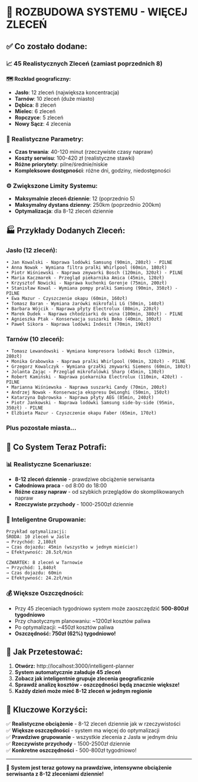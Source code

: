 # 🚀 ROZBUDOWA SYSTEMU - WIĘCEJ ZLECEŃ

## ✅ Co zostało dodane:

### 📈 **45 Realistycznych Zleceń** (zamiast poprzednich 8)

**🗺️ Rozkład geograficzny:**
- **Jasło**: 12 zleceń (największa koncentracja)
- **Tarnów**: 10 zleceń (duże miasto)
- **Dębica**: 8 zleceń 
- **Mielec**: 6 zleceń
- **Ropczyce**: 5 zleceń
- **Nowy Sącz**: 4 zlecenia

### 🎯 **Realistyczne Parametry:**
- **Czas trwania**: 40-120 minut (rzeczywiste czasy napraw)
- **Koszty serwisu**: 100-420 zł (realistyczne stawki)
- **Różne priorytety**: pilne/średnie/niskie
- **Kompleksowe dostępności**: różne dni, godziny, niedostępności

### ⚙️ **Zwiększone Limity Systemu:**
- **Maksymalnie zleceń dziennie**: 12 (poprzednio 5)
- **Maksymalny dystans dzienny**: 250km (poprzednio 200km)
- **Optymalizacja**: dla 8-12 zleceń dziennie

## 🏭 **Przykłady Dodanych Zleceń:**

### Jasło (12 zleceń):
```
• Jan Kowalski - Naprawa lodówki Samsung (90min, 280zł) - PILNE
• Anna Nowak - Wymiana filtra pralki Whirlpool (60min, 180zł)
• Piotr Wiśniewski - Naprawa zmywarki Bosch (120min, 320zł) - PILNE
• Maria Kaczmarek - Przegląd piekarnika Amica (45min, 120zł)
• Krzysztof Nowicki - Naprawa kuchenki Gorenje (75min, 200zł)
• Stanisław Kowal - Wymiana pompy pralki Samsung (90min, 350zł) - PILNE
• Ewa Mazur - Czyszczenie okapu (60min, 160zł)
• Tomasz Baran - Wymiana żarówki mikrofali LG (50min, 140zł)
• Barbara Wójcik - Naprawa płyty Electrolux (80min, 220zł)
• Marek Dudek - Naprawa chłodziarki do wina (100min, 380zł) - PILNE
• Agnieszka Ptak - Konserwacja suszarki Beko (40min, 100zł)
• Paweł Sikora - Naprawa lodówki Indesit (70min, 190zł)
```

### Tarnów (10 zleceń):
```
• Tomasz Lewandowski - Wymiana kompresora lodówki Bosch (120min, 280zł)
• Monika Grabowska - Naprawa pralki Whirlpool (90min, 320zł) - PILNE
• Grzegorz Kowalczyk - Wymiana grzałki zmywarki Siemens (60min, 180zł)
• Jolanta Zając - Przegląd mikrofalówki Sharp (45min, 130zł)
• Robert Kamiński - Naprawa piekarnika Electrolux (110min, 420zł) - PILNE
• Marianna Wiśniewska - Naprawa suszarki Candy (70min, 200zł)
• Andrzej Nowak - Konserwacja ekspresu DeLonghi (50min, 150zł)
• Katarzyna Dąbrowska - Naprawa płyty AEG (85min, 240zł)
• Piotr Jankowski - Naprawa lodówki Samsung side-by-side (95min, 350zł) - PILNE
• Elżbieta Mazur - Czyszczenie okapu Faber (65min, 170zł)
```

### Plus pozostałe miasta...

## 🧠 **Co System Teraz Potrafi:**

### 📊 **Realistyczne Scenariusze:**
- **8-12 zleceń dziennie** - prawdziwe obciążenie serwisanta
- **Całodniowa praca** - od 8:00 do 18:00
- **Różne czasy napraw** - od szybkich przeglądów do skomplikowanych napraw
- **Rzeczywiste przychody** - 1000-2500zł dziennie

### 🎯 **Inteligentne Grupowanie:**
```
Przykład optymalizacji:
ŚRODA: 10 zleceń w Jaśle 
→ Przychód: 2,180zł
→ Czas dojazdu: 45min (wszystko w jednym mieście!)
→ Efektywność: 28.5zł/min

CZWARTEK: 8 zleceń w Tarnowie
→ Przychód: 1,840zł  
→ Czas dojazdu: 60min
→ Efektywność: 24.2zł/min
```

### 💰 **Większe Oszczędności:**
- Przy 45 zleceniach tygodniowo system może zaoszczędzić **500-800zł tygodniowo**
- Przy chaotycznym planowaniu: ~1200zł kosztów paliwa
- Po optymalizacji: ~450zł kosztów paliwa
- **Oszczędność: 750zł (62%) tygodniowo!**

## 🚀 **Jak Przetestować:**

1. **Otwórz:** http://localhost:3000/intelligent-planner
2. **System automatycznie załaduje 45 zleceń**  
3. **Zobacz jak inteligentnie grupuje zlecenia geograficznie**
4. **Sprawdź analizę kosztów - oszczędności będą znacznie większe!**
5. **Każdy dzień może mieć 8-12 zleceń w jednym regionie**

## 🎯 **Kluczowe Korzyści:**

✅ **Realistyczne obciążenie** - 8-12 zleceń dziennie jak w rzeczywistości  
✅ **Większe oszczędności** - system ma więcej do optymalizacji  
✅ **Prawdziwe grupowanie** - wszystkie zlecenia z Jasła w jednym dniu  
✅ **Rzeczywiste przychody** - 1500-2500zł dziennie  
✅ **Konkretne oszczędności** - 500-800zł tygodniowo!  

---

🎉 **System jest teraz gotowy na prawdziwe, intensywne obciążenie serwisanta z 8-12 zleceniami dziennie!**